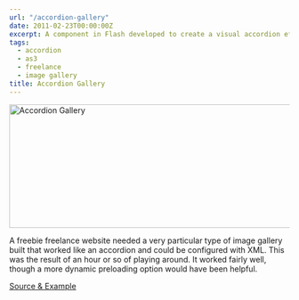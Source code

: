 ```yaml
---
url: "/accordion-gallery"
date: 2011-02-23T00:00:00Z
excerpt: A component in Flash developed to create a visual accordion effect for images.
tags:
  - accordion
  - as3
  - freelance
  - image gallery
title: Accordion Gallery
---
```


<img width="600" height="222" layout="responsive" src="//labs.tomasino.org/assets/images/accgallery.jpg" alt="Accordion Gallery"></img>

A freebie freelance website needed a very particular type of image
gallery built that worked like an accordion and could be configured with
XML. This was the result of an hour or so of playing around. It worked
fairly well, though a more dynamic preloading option would have been
helpful.

[Source & Example][]

  [Source & Example]: //github.com/jamestomasino/accgallery/
    "Source & Example"

